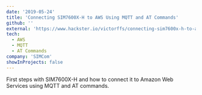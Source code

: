 ```yaml
---
date: '2019-05-24'
title: 'Connecting SIM7600X-H to AWS Using MQTT and AT Commands'
github: ''
external: 'https://www.hackster.io/victorffs/connecting-sim7600x-h-to-aws-using-mqtt-and-at-commands-2a693c'
tech:
  - AWS
  - MQTT
  - AT Commands
company: 'SIMCom'
showInProjects: false
---
```


First steps with SIM7600X-H and how to connect it to Amazon Web Services using MQTT and AT commands.
